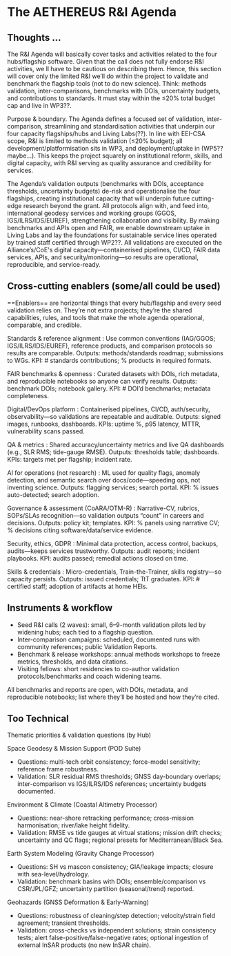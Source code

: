 # The AETHEREUS R&I Agenda

## Thoughts ...

The R&I Agenda will basically cover tasks and activities related to the four 
hubs/flagship software. Given that the call does not fully endorse R&I activities, we 
ll have to be cautious on describing them. Hence, this section will cover only the 
limited R&I we’ll do within the project to validate and benchmark the flagship tools 
(not to do new science). Think: methods validation, inter-comparisons, benchmarks with DOIs, 
uncertainty budgets, and contributions to standards. It must stay within the ≤20% 
total budget cap and live in WP3??.

Purpose & boundary. The Agenda defines a focused set of validation, inter-comparison, streamlining 
and standardisation activities that underpin our four capacity flagships/hubs and Living Labs(??). 
In line with EEI-CSA scope, R&I is limited to methods validation (≤20% budget); all 
development/platformisation sits in WP3, and deployment/uptake in (WP5?? maybe...). This 
keeps the project squarely on institutional reform, skills, and digital capacity, 
with R&I serving as quality assurance and credibility for services. 

The Agenda’s validation outputs (benchmarks with DOIs, acceptance thresholds, 
uncertainty budgets) de-risk and operationalise the four flagships, creating institutional 
capacity that will underpin future cutting-edge research beyond the grant. All protocols 
align with, and feed into, international geodesy services and working groups (GGOS, 
IGS/ILRS/IDS/EUREF), strengthening collaboration and visibility. By making benchmarks 
and APIs open and FAIR, we enable downstream uptake in Living Labs and lay the foundations 
for sustainable service lines operated by trained staff certified through WP2??. 
All validations are executed on the Alliance’s/CoE's digital capacity—containerised pipelines, 
CI/CD, FAIR data services, APIs, and security/monitoring—so results are operational, 
reproducible, and service-ready.

## Cross-cutting enablers (some/all could be used)

==Enablers== are horizontal things that every hub/flagship and every seed validation 
relies on. They’re not extra projects; they’re the shared capabilities, rules, and 
tools that make the whole agenda operational, comparable, and credible.

Standards & reference alignment
: Use common conventions (IAG/GGOS; IGS/ILRS/IDS/EUREF), reference products, and 
comparison protocols so results are comparable. Outputs: methods/standards roadmap; 
submissions to WGs. KPI: # standards contributions; % products in required formats.

FAIR benchmarks & openness
: Curated datasets with DOIs, rich metadata, and reproducible notebooks so anyone 
can verify results. Outputs: benchmark DOIs; notebook gallery. KPI: # DOI’d benchmarks; 
metadata completeness.

Digital/DevOps platform
: Containerised pipelines, CI/CD, auth/security, observability—so validations are 
repeatable and auditable. Outputs: signed images, runbooks, dashboards. KPIs: uptime %, 
p95 latency, MTTR, vulnerability scans passed.

QA & metrics
: Shared accuracy/uncertainty metrics and live QA dashboards (e.g., SLR RMS; tide-gauge RMSE).
Outputs: thresholds table; dashboards. KPIs: targets met per flagship; incident rate.

AI for operations (not research)
: ML used for quality flags, anomaly detection, and semantic search over docs/code—speeding 
ops, not inventing science. Outputs: flagging services; search portal. KPI: % issues 
auto-detected; search adoption.

Governance & assessment (CoARA/OTM-R)
: Narrative-CV, rubrics, SOPs/SLAs recognition—so validation outputs “count” in 
careers and decisions. Outputs: policy kit; templates. KPI: % panels using narrative 
CV; % decisions citing software/data/service evidence.

Security, ethics, GDPR
: Minimal data protection, access control, backups, audits—keeps services trustworthy.
Outputs: audit reports; incident playbooks. KPI: audits passed; remedial actions closed on time.

Skills & credentials
: Micro-credentials, Train-the-Trainer, skills registry—so capacity persists.
Outputs: issued credentials; TtT graduates. KPI: # certified staff; adoption of artifacts at home HEIs.

## Instruments & workflow

* Seed R&I calls (2 waves): small, 6–9-month validation pilots led by widening hubs; each tied to a flagship question.
* Inter-comparison campaigns: scheduled, documented runs with community references; public Validation Reports.
* Benchmark & release workshops: annual methods workshops to freeze metrics, thresholds, and data citations.
* Visiting fellows: short residencies to co-author validation protocols/benchmarks and coach widening teams.

All benchmarks and reports are open, with DOIs, metadata, and reproducible notebooks; list where they’ll be hosted and how they’re cited.

## Too Technical 

Thematic priorities & validation questions (by Hub)

Space Geodesy & Mission Support (POD Suite)
- Questions: multi-tech orbit consistency; force-model sensitivity; reference frame robustness.
- Validation: SLR residual RMS thresholds; GNSS day-boundary overlaps; inter-comparison vs IGS/ILRS/IDS references; uncertainty budgets documented.

Environment & Climate (Coastal Altimetry Processor)
- Questions: near-shore retracking performance; cross-mission harmonisation; river/lake height fidelity.
- Validation: RMSE vs tide gauges at virtual stations; mission drift checks; uncertainty and QC flags; regional presets for Mediterranean/Black Sea.

Earth System Modeling (Gravity Change Processor)
- Questions: SH vs mascon consistency; GIA/leakage impacts; closure with sea-level/hydrology.
- Validation: benchmark basins with DOIs; ensemble/comparison vs CSR/JPL/GFZ; uncertainty partition (seasonal/trend) reported.

Geohazards (GNSS Deformation & Early-Warning)
- Questions: robustness of cleaning/step detection; velocity/strain field agreement; transient thresholds.
- Validation: cross-checks vs independent solutions; strain consistency tests; alert false-positive/false-negative rates; optional ingestion of external InSAR products (no new InSAR chain).
